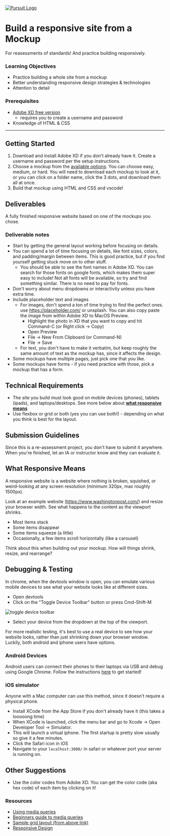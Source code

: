 [![Pursuit Logo](https://avatars1.githubusercontent.com/u/5825944?s=200&v=4)](https://pursuit.org)

# Build a responsive site from a Mockup

For reasessments of standards! And practice building responsively.

### Learning Objectives

- Practice building a whole site from a mockup
- Better understanding responsive design strategies & technologies
- Attention to detail 

### Prerequisites

- [Adobe XD free version](https://www.adobe.com/products/xd.html)
    - requires you to create a username and password
- Knowledge of HTML & CSS

---

## Getting Started

1. Download and install Adobe XD if you don't already have it. Create a username and password per the setup instructions.
1. Choose a mockup from the [available options](https://drive.google.com/drive/folders/1onQO0dSD8cYGJO0_lkIJkItLpQQa6dPS?usp=sharing). You can choose easy, medium, or hard. You will need to download each mockup to look at it, or you can click on a folder name, click the 3 dots, and download them all at once.
1. Build that mockup using HTML and CSS and vscode!

## Deliverables

A fully finished responsive website based on one of the mockups you chose.

### Deliverable notes

- Start by getting the general layout working before focusing on details.
- You can spend a lot of time focusing on details, like font sizes, colors, and padding/margin between items. This is good practice, but if you find yourself getting stuck move on to other stuff.
    - You should be able to see the font names in Adobe XD. You can search for those fonts on google fonts, which makes them super easy to include! Not all fonts will be available, so try and find something similar. There is no need to pay for fonts.
- Don't worry about menu dropdowns or interactivity unless you have extra time.
- Include placeholder text and images
    - For images, don't spend a ton of time trying to find the perfect ones. use https://placeholder.com/ or unsplash. You can also copy paste the image from within Adobe XD to MacOS Preview.
        - Highlight the photo in XD that you want to copy and hit Command-C (or Right click -> Copy)
        - Open Preview
        - File -> New From Clipboard (or Command-N)
        - File -> Save
    - For text, you don't have to make it verbatim, but keep roughly the same amount of text as the mockup has, since it affects the design.
- Some mockups have multiple pages, just pick one that you like.
- Some mockups have forms - if you need practice with those, pick a mockup that has a form.

## Technical Requirements

- The site you build must look good on mobile devices (phones), tablets (ipads), and laptops/desktops. See more below about **[what responsive means](#what-responsive-means)**
- Use flexbox or grid or both (yes you can use both!) - depending on what you think is best for the layout.

## Submission Guidelines

Since this is a re-assessment project, you don't have to submit it anywhere. When you're finished, let an IA or instructor know and they can evaluate it.

## What Responsive Means

A responsive website is a website where nothing is broken, squished, or weird-looking at any screen resolution (minimum 320px, max roughly 1500px).

Look at an example website (https://www.washingtonpost.com/) and resize your browser width. See what happens to the content as the viewport shrinks.

- Most items stack
- Some items disappear
- Some items squeeze (a little)
- Occasionally, a few items scroll horizontally (like a carousel)

Think about this when building out your mockup. How will things shrink, resize, and rearrange?

## Debugging & Testing

In chrome, when the devtools window is open, you can emulate various mobile devices to see what your website looks like at different sizes.

* Open devtools
* Click on the "Toggle Device Toolbar" button or press Cmd-Shift-M

![toggle device toolbar](https://github.com/joinpursuit/Pursuit-Core-Web/blob/master/html_css_dom/css_flexbox/assets/device-viewer.png)

* Select your device from the dropdown at the top of the viewport.

For more realistic testing, it's best to use a real device to see how your website looks, rather than just shrinking down your browser window. Luckily, both android and iphone users have options.

### Android Devices

Android users can connect their phones to their laptops via USB and debug using Google Chrome. Follow the instructions [here](https://developers.google.com/web/tools/chrome-devtools/remote-debugging) to get started!

### iOS simulator 

Anyone with a Mac computer can use this method, since it doesn't require a physical phone.

- Install XCode from the App Store if you don't already have it (this takes a looooong time)
- When XCode is launched, click the menu bar and go to Xcode -> Open Developer Tool -> Simulator.
- This will launch a virtual iphone. The first startup is pretty slow usually so give it a few minutes.
- Click the Safari icon in iOS
- Navigate to your `localhost:3000/` in safari or whatever port your server is running on.

## Other Suggestions

- Use the color codes from Adobe XD. You can get the color code (aka hex code) of each item by clicking on it!

### Resources

- [Using media queries](https://developer.mozilla.org/en-US/docs/Web/CSS/Media_Queries/Using_media_queries)
- [Beginners guide to media queries](https://developer.mozilla.org/en-US/docs/Learn/CSS/CSS_layout/Media_queries)
- [Sample grid layout (from above link)](https://mdn.github.io/css-examples/learn/media-queries/grid.html)
- [Responsive Design](https://developer.mozilla.org/en-US/docs/Learn/CSS/CSS_layout/Responsive_Design)

